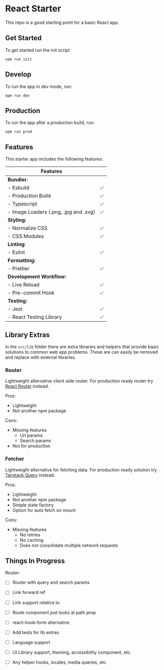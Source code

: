 # React Starter

This repo is a good starting point for a basic React app.

## Get Started

To get started run the init script

```
npm run init
```

## Develop

To run the app in dev mode, run:

```
npm run dev
```

## Production

To run the app after a production build, run:

```
npm run prod
```

## Features

This starter app includes the following features:

| **Features**                          |     |
| ------------------------------------- | --- |
| **Bundler**:                          |     |
| - Esbuild                             | ✅  |
| - Production Build                   | ✅  |
| - Typescript                          | ✅  |
| - Image Loaders (.png, .jpg and .svg) | ✅  |
| **Styling:**                          |     |
| - Normalize CSS                       | ✅  |
| - CSS Modules                         | ✅  |
| **Linting:**                          |     |
| - Eslint                              | ✅  |
| **Formatting:**                       |     |
| - Prettier                            | ✅  |
| **Development Workflow:**             |     |
| - Live Reload                         | ✅  |
| - Pre-commit Hook                     | ✅  |
| **Testing:**                          |     |
| - Jest                                | ✅  |
| - React Testing Library               | ✅  |

## Library Extras

In the `src/lib` folder there are extra libraries and helpers that provide basic solutions to common web app problems.
These are can easily be removed and replace with external libraries.

### Router

Lightweight alternative client side router.
For production ready router try [React Router](https://reactrouter.com/en/main) instead.

Pros:

- Lightweight
- Not another npm package

Cons:

- Missing features
  - Url params
  - Search params
- Not for production

### Fetcher

Lightweight alternative for fetching data.
For production ready solution try [Tanstack Query](https://tanstack.com/query/latest/) instead.

Pros:

- Lightweight
- Not another npm package
- Simple state factory
- Option for auto fetch on mount

Cons:

- Missing features
  - No retries
  - No caching
  - Does not consolidate multiple network requests

## Things In Progress

Router:
- [ ] Router with query and search params
- [ ] Link forward ref
- [ ] Link support relative to
- [ ] Route component just looks at path prop

- [ ] react-hook-form alternative
- [ ] Add tests for lib extras
- [ ] Language support
- [ ] UI Library support, theming, accessibility component, etc.
- [ ] Any helper hooks, locales, media queries, etc.
